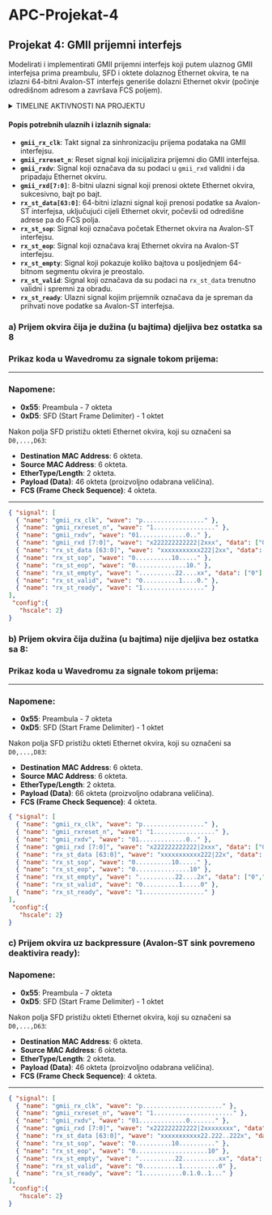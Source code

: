 # APC-Projekat-4

## Projekat 4: GMII prijemni interfejs
Modelirati i implementirati GMII prijemni interfejs koji putem ulaznog GMII interfejsa prima
preambulu, SFD i oktete dolaznog Ethernet okvira, te na izlazni 64-bitni Avalon-ST interfejs
generiše dolazni Ethernet okvir (počinje odredišnom adresom a završava FCS poljem).

<details>
  <summary>TIMELINE AKTIVNOSTI NA PROJEKTU</summary>

  **08.12.2024.** OPIS SIGNALA I PRIKAZ SIGNALA U WAVEDROM-U  
  **10.12.2024.** OPIS SIGNALA I PRIKAZ SIGNALA U WAVEDROM-U  
  **11.12.2024.** MODIFICARNI PRIKAZ SIGNALA U WAVEDROM-U  
  **12.12.2024.** PREPRAVKA WAVEDROM-A PO UPUTAMA IZ ISSUES

</details>

#### **Popis potrebnih ulaznih i izlaznih signala:**
- **`gmii_rx_clk`**: Takt signal za sinhronizaciju prijema podataka na GMII interfejsu.
- **`gmii_rxreset_n`**: Reset signal koji inicijalizira prijemni dio GMII interfejsa.
- **`gmii_rxdv`**: Signal koji označava da su podaci u `gmii_rxd` validni i da pripadaju Ethernet okviru.
- **`gmii_rxd[7:0]`**: 8-bitni ulazni signal koji prenosi oktete Ethernet okvira, sukcesivno, bajt po bajt.
- **`rx_st_data[63:0]`**: 64-bitni izlazni signal koji prenosi podatke sa Avalon-ST interfejsa, uključujući cijeli Ethernet okvir, počevši od odredišne adrese pa do FCS polja.
- **`rx_st_sop`**: Signal koji označava početak Ethernet okvira na Avalon-ST interfejsu.
- **`rx_st_eop`**: Signal koji označava kraj Ethernet okvira na Avalon-ST interfejsu.
- **`rx_st_empty`**: Signal koji pokazuje koliko bajtova u posljednjem 64-bitnom segmentu okvira je preostalo.
- **`rx_st_valid`**: Signal koji označava da su podaci na `rx_st_data` trenutno validni i spremni za obradu.
- **`rx_st_ready`**: Ulazni signal kojim prijemnik označava da je spreman da prihvati nove podatke sa Avalon-ST interfejsa.
  
### **a) Prijem okvira čija je dužina (u bajtima) djeljiva bez ostatka sa 8**
### Prikaz koda u Wavedromu za signale tokom prijema:
---

### Napomene:
- **0x55**: Preambula - 7 okteta
- **0xD5**: SFD (Start Frame Delimiter) - 1 oktet

Nakon polja SFD pristižu okteti Ethernet okvira, koji su označeni sa `D0,...,D63`:
- **Destination MAC Address**: 6 okteta.
- **Source MAC Address**: 6 okteta.
- **EtherType/Length**: 2 okteta.
- **Payload (Data)**: 46 okteta (proizvoljno odabrana veličina).
- **FCS (Frame Check Sequence)**: 4 okteta.

---

```json
{ "signal": [
  { "name": "gmii_rx_clk", "wave": "p................." },
  { "name": "gmii_rxreset_n", "wave": "1................." },
  { "name": "gmii_rxdv", "wave": "01.............0.." },
  { "name": "gmii_rxd [7:0]", "wave": "x222222222222|2xxx", "data": ["0x55", "0xD5", "D0", "D1", "D2", "D3", "D4", "D5", "D6", "D7", "D8", " ","D63"] },
  { "name": "rx_st_data [63:0]", "wave": "xxxxxxxxxxx222|2xx", "data": ["D0-D7", "D8-D15 "," ", "D56-D63"] },
  { "name": "rx_st_sop", "wave": "0..........10....." },
  { "name": "rx_st_eop", "wave": "0..............10." },
  { "name": "rx_st_empty", "wave": "..........22....xx", "data": ["0"] },
  { "name": "rx_st_valid", "wave": "0..........1....0." },
  { "name": "rx_st_ready", "wave": "1................." }
],
 "config":{
   "hscale": 2}
}
```


### **b) Prijem okvira čija dužina (u bajtima) nije djeljiva bez ostatka sa 8:**
### Prikaz koda u Wavedromu za signale tokom prijema:
---

### Napomene:
- **0x55**: Preambula - 7 okteta
- **0xD5**: SFD (Start Frame Delimiter) - 1 oktet

Nakon polja SFD pristižu okteti Ethernet okvira, koji su označeni sa `D0,...,D83`:
- **Destination MAC Address**: 6 okteta.
- **Source MAC Address**: 6 okteta.
- **EtherType/Length**: 2 okteta.
- **Payload (Data)**: 66 okteta (proizvoljno odabrana veličina).
- **FCS (Frame Check Sequence)**: 4 okteta.

```json
{ "signal": [
  { "name": "gmii_rx_clk", "wave": "p................." },
  { "name": "gmii_rxreset_n", "wave": "1................." },
  { "name": "gmii_rxdv", "wave": "01.............0.." },
  { "name": "gmii_rxd [7:0]", "wave": "x222222222222|2xxx", "data": ["0x55", "0xD5", "D0", "D1", "D2", "D3", "D4", "D5", "D6", "D7", "D8", " ","D83"] },
  { "name": "rx_st_data [63:0]", "wave": "xxxxxxxxxxx222|22x", "data": ["D0-D7", "D8-D15 "," ", "D72-D79","D80-D87"] },
  { "name": "rx_st_sop", "wave": "0..........10....." },
  { "name": "rx_st_eop", "wave": "0...............10" },
  { "name": "rx_st_empty", "wave": "..........22....2x", "data": ["0","4"] },
  { "name": "rx_st_valid", "wave": "0..........1.....0" },
  { "name": "rx_st_ready", "wave": "1................." }
],
 "config":{
   "hscale": 2}
}
```
### **c) Prijem okvira uz backpressure (Avalon-ST sink povremeno deaktivira ready):**

### Napomene:
- **0x55**: Preambula - 7 okteta
- **0xD5**: SFD (Start Frame Delimiter) - 1 oktet

Nakon polja SFD pristižu okteti Ethernet okvira, koji su označeni sa `D0,...,D63`:
- **Destination MAC Address**: 6 okteta.
- **Source MAC Address**: 6 okteta.
- **EtherType/Length**: 2 okteta.
- **Payload (Data)**: 46 okteta (proizvoljno odabrana veličina).
- **FCS (Frame Check Sequence)**: 4 okteta.

---
```json
{ "signal": [
  { "name": "gmii_rx_clk", "wave": "p......................" },
  { "name": "gmii_rxreset_n", "wave": "1......................" },
  { "name": "gmii_rxdv", "wave": "01.............0......." },
  { "name": "gmii_rxd [7:0]", "wave": "x222222222222|2xxxxxxxx", "data": ["0x55", "0xD5", "D0", "D1", "D2", "D3", "D4", "D5", "D6", "D7", "D8", " ","D63"] },
  { "name": "rx_st_data [63:0]", "wave": "xxxxxxxxxxx22.222..222x", "data": ["D0-D7", "D8-D15 ","D16-D23","D24-D31","D32-D39", "D40-D47","D48-D55", "D56-D63"] },
  { "name": "rx_st_sop", "wave": "0..........10.........." },
  { "name": "rx_st_eop", "wave": "0....................10" },
  { "name": "rx_st_empty", "wave": "..........22..........xx", "data": ["0"] },
  { "name": "rx_st_valid", "wave": "0..........1..........0" },
  { "name": "rx_st_ready", "wave": "1...........0.1.0..1..." }
],
 "config":{
   "hscale": 2}
}
```
